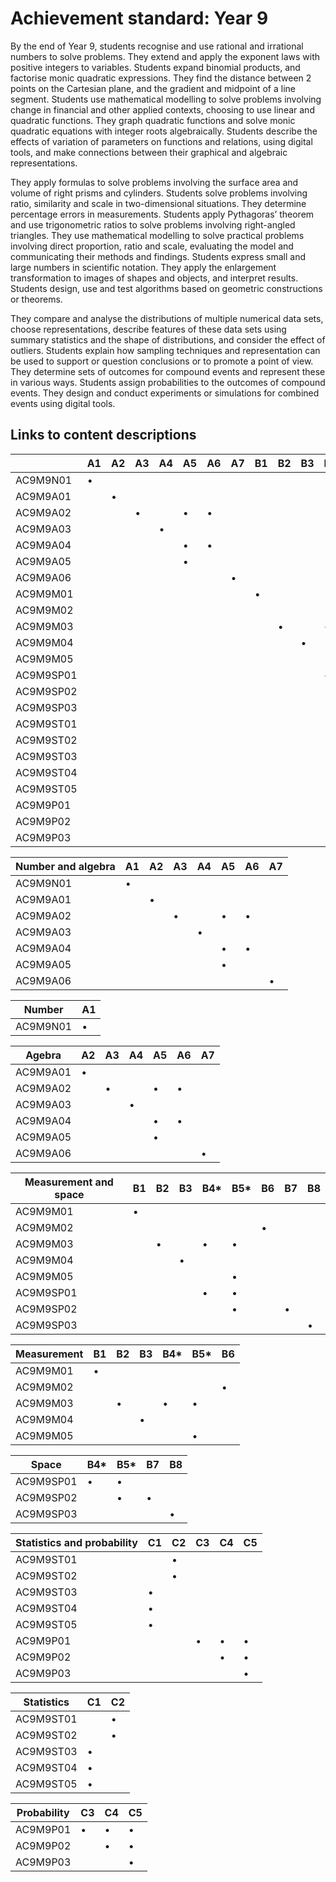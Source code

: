 # Achievement standard: Year 9

By the end of Year 9,
students recognise and use rational and irrational numbers to solve problems.
They extend and apply the exponent laws with positive integers to variables.
Students expand binomial products, and factorise monic quadratic expressions.
They find the distance between 2 points on the Cartesian plane, and the gradient and midpoint of a line segment.
Students use mathematical modelling to solve problems involving change in financial and other applied contexts, choosing to use linear and quadratic functions.
They graph quadratic functions and solve monic quadratic equations with integer roots algebraically.
Students describe the effects of variation of parameters on functions and relations, using digital tools, and make connections between their graphical and algebraic representations.

They apply formulas to solve problems involving the surface area and volume of right prisms and cylinders.
Students solve problems involving ratio, similarity and scale in two-dimensional situations.
They determine percentage errors in measurements.
Students apply Pythagoras’ theorem and use trigonometric ratios to solve problems involving right-angled triangles.
They use mathematical modelling to solve practical problems involving direct proportion, ratio and scale, evaluating the model and communicating their methods and findings.
Students express small and large numbers in scientific notation.
They apply the enlargement transformation to images of shapes and objects, and interpret results.
Students design, use and test algorithms based on geometric constructions or theorems.

They compare and analyse the distributions of multiple numerical data sets, choose representations, describe features of these data sets using summary statistics and the shape of distributions, and consider the effect of outliers.
Students explain how sampling techniques and representation can be used to support or question conclusions or to promote a point of view.
They determine sets of outcomes for compound events and represent these in various ways.
Students assign probabilities to the outcomes of compound events.
They design and conduct experiments or simulations for combined events using digital tools.

## Links to content descriptions

|           | A1 | A2 | A3 | A4 | A5 | A6 | A7 | B1 | B2 | B3 | B4*| B5*| B6 | B7 | B8 | C1 | C2 | C3 | C4 | C5 |
|-----------|----|----|----|----|----|----|----|----|----|----|----|----|----|----|----|----|----|----|----|----|
|  AC9M9N01 |  • |    |    |    |    |    |    |    |    |    |    |    |    |    |    |    |    |    |    |    |
|  AC9M9A01 |    |  • |    |    |    |    |    |    |    |    |    |    |    |    |    |    |    |    |    |    |
|  AC9M9A02 |    |    |  • |    |  • |  • |    |    |    |    |    |    |    |    |    |    |    |    |    |    |
|  AC9M9A03 |    |    |    |  • |    |    |    |    |    |    |    |    |    |    |    |    |    |    |    |    |
|  AC9M9A04 |    |    |    |    |  • |  • |    |    |    |    |    |    |    |    |    |    |    |    |    |    |
|  AC9M9A05 |    |    |    |    |  • |    |    |    |    |    |    |    |    |    |    |    |    |    |    |    |
|  AC9M9A06 |    |    |    |    |    |    |  • |    |    |    |    |    |    |    |    |    |    |    |    |    |
|  AC9M9M01 |    |    |    |    |    |    |    |  • |    |    |    |    |    |    |    |    |    |    |    |    |
|  AC9M9M02 |    |    |    |    |    |    |    |    |    |    |    |    |  • |    |    |    |    |    |    |    |
|  AC9M9M03 |    |    |    |    |    |    |    |    |  • |    |  • |  • |    |    |    |    |    |    |    |    |
|  AC9M9M04 |    |    |    |    |    |    |    |    |    |  • |    |    |    |    |    |    |    |    |    |    |
|  AC9M9M05 |    |    |    |    |    |    |    |    |    |    |    |  • |    |    |    |    |    |    |    |    |
| AC9M9SP01 |    |    |    |    |    |    |    |    |    |    |  • |  • |    |    |    |    |    |    |    |    |
| AC9M9SP02 |    |    |    |    |    |    |    |    |    |    |    |  • |    |  • |    |    |    |    |    |    |
| AC9M9SP03 |    |    |    |    |    |    |    |    |    |    |    |    |    |    |  • |    |    |    |    |    |
| AC9M9ST01 |    |    |    |    |    |    |    |    |    |    |    |    |    |    |    |    |  • |    |    |    |
| AC9M9ST02 |    |    |    |    |    |    |    |    |    |    |    |    |    |    |    |    |  • |    |    |    |
| AC9M9ST03 |    |    |    |    |    |    |    |    |    |    |    |    |    |    |    |  • |    |    |    |    |
| AC9M9ST04 |    |    |    |    |    |    |    |    |    |    |    |    |    |    |    |  • |    |    |    |    |
| AC9M9ST05 |    |    |    |    |    |    |    |    |    |    |    |    |    |    |    |  • |    |    |    |    |
|  AC9M9P01 |    |    |    |    |    |    |    |    |    |    |    |    |    |    |    |    |    |  • |  • |  • |
|  AC9M9P02 |    |    |    |    |    |    |    |    |    |    |    |    |    |    |    |    |    |    |  • |  • |
|  AC9M9P03 |    |    |    |    |    |    |    |    |    |    |    |    |    |    |    |    |    |    |    |  • |

| Number and algebra | A1 | A2 | A3 | A4 | A5 | A6 | A7 |
|-----------|----|----|----|----|----|----|----|
|  AC9M9N01 |  • |    |    |    |    |    |    |
|  AC9M9A01 |    |  • |    |    |    |    |    |
|  AC9M9A02 |    |    |  • |    |  • |  • |    |
|  AC9M9A03 |    |    |    |  • |    |    |    |
|  AC9M9A04 |    |    |    |    |  • |  • |    |
|  AC9M9A05 |    |    |    |    |  • |    |    |
|  AC9M9A06 |    |    |    |    |    |    |  • |

| Number    | A1 |
|-----------|----|
|  AC9M9N01 |  • |

| Agebra    | A2 | A3 | A4 | A5 | A6 | A7 |
|-----------|----|----|----|----|----|----|
|  AC9M9A01 |  • |    |    |    |    |    |
|  AC9M9A02 |    |  • |    |  • |  • |    |
|  AC9M9A03 |    |    |  • |    |    |    |
|  AC9M9A04 |    |    |    |  • |  • |    |
|  AC9M9A05 |    |    |    |  • |    |    |
|  AC9M9A06 |    |    |    |    |    |  • |

| Measurement and space | B1 | B2 | B3 | B4*| B5*| B6 | B7 | B8 |
|-----------|----|----|----|----|----|----|----|----|
|  AC9M9M01 |  • |    |    |    |    |    |    |    |
|  AC9M9M02 |    |    |    |    |    |  • |    |    |
|  AC9M9M03 |    |  • |    |  • |  • |    |    |    |
|  AC9M9M04 |    |    |  • |    |    |    |    |    |
|  AC9M9M05 |    |    |    |    |  • |    |    |    |
| AC9M9SP01 |    |    |    |  • |  • |    |    |    |
| AC9M9SP02 |    |    |    |    |  • |    |  • |    |
| AC9M9SP03 |    |    |    |    |    |    |    |  • |

| Measurement | B1 | B2 | B3 | B4*| B5*| B6 |
|-------------|----|----|----|----|----|----|
|    AC9M9M01 |  • |    |    |    |    |    |
|    AC9M9M02 |    |    |    |    |    |  • |
|    AC9M9M03 |    |  • |    |  • |  • |    |
|    AC9M9M04 |    |    |  • |    |    |    |
|    AC9M9M05 |    |    |    |    |  • |    |

| Space     | B4*| B5*| B7 | B8 |
|-----------|----|----|----|----|
| AC9M9SP01 |  • |  • |    |    |
| AC9M9SP02 |    |  • |  • |    |
| AC9M9SP03 |    |    |    |  • |

| Statistics and probability | C1 | C2 | C3 | C4 | C5 |
|-----------|----|----|----|----|----|
| AC9M9ST01 |    |  • |    |    |    |
| AC9M9ST02 |    |  • |    |    |    |
| AC9M9ST03 |  • |    |    |    |    |
| AC9M9ST04 |  • |    |    |    |    |
| AC9M9ST05 |  • |    |    |    |    |
|  AC9M9P01 |    |    |  • |  • |  • |
|  AC9M9P02 |    |    |    |  • |  • |
|  AC9M9P03 |    |    |    |    |  • |

| Statistics | C1 | C2 |
|-----------|----|----|
| AC9M9ST01 |    |  • |
| AC9M9ST02 |    |  • |
| AC9M9ST03 |  • |    |
| AC9M9ST04 |  • |    |
| AC9M9ST05 |  • |    |

| Probability | C3 | C4 | C5 |
|-------------|----|----|----|
|    AC9M9P01 |  • |  • |  • |
|    AC9M9P02 |    |  • |  • |
|    AC9M9P03 |    |    |  • |
